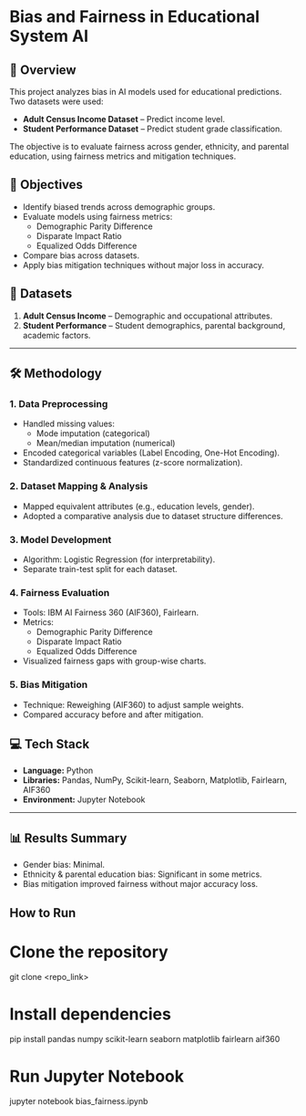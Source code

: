 # Bias and Fairness in Educational System AI

## 📌 Overview
This project analyzes bias in AI models used for educational predictions.
Two datasets were used:
- **Adult Census Income Dataset** – Predict income level.
- **Student Performance Dataset** – Predict student grade classification.

The objective is to evaluate fairness across gender, ethnicity, and parental education,
using fairness metrics and mitigation techniques.



## 🎯 Objectives
- Identify biased trends across demographic groups.
- Evaluate models using fairness metrics:
  - Demographic Parity Difference
  - Disparate Impact Ratio
  - Equalized Odds Difference
- Compare bias across datasets.
- Apply bias mitigation techniques without major loss in accuracy.



## 📂 Datasets
1. **Adult Census Income** – Demographic and occupational attributes.
2. **Student Performance** – Student demographics, parental background, academic factors.

---

## 🛠 Methodology

### 1. Data Preprocessing
- Handled missing values:
  - Mode imputation (categorical)
  - Mean/median imputation (numerical)
- Encoded categorical variables (Label Encoding, One-Hot Encoding).
- Standardized continuous features (z-score normalization).

### 2. Dataset Mapping & Analysis
- Mapped equivalent attributes (e.g., education levels, gender).
- Adopted a comparative analysis due to dataset structure differences.

### 3. Model Development
- Algorithm: Logistic Regression (for interpretability).
- Separate train-test split for each dataset.

### 4. Fairness Evaluation
- Tools: IBM AI Fairness 360 (AIF360), Fairlearn.
- Metrics:
  - Demographic Parity Difference
  - Disparate Impact Ratio
  - Equalized Odds Difference
- Visualized fairness gaps with group-wise charts.

### 5. Bias Mitigation
- Technique: Reweighing (AIF360) to adjust sample weights.
- Compared accuracy before and after mitigation.



## 💻 Tech Stack
- **Language:** Python
- **Libraries:** Pandas, NumPy, Scikit-learn, Seaborn, Matplotlib, Fairlearn, AIF360
- **Environment:** Jupyter Notebook

---

## 📊 Results Summary
- Gender bias: Minimal.
- Ethnicity & parental education bias: Significant in some metrics.
- Bias mitigation improved fairness without major accuracy loss.



## How to Run

# Clone the repository
git clone <repo_link>

# Install dependencies
pip install pandas numpy scikit-learn seaborn matplotlib fairlearn aif360

# Run Jupyter Notebook
jupyter notebook bias_fairness.ipynb
